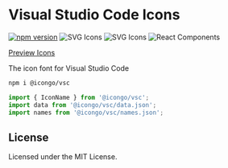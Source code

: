 Visual Studio Code Icons
===

[![npm version](https://img.shields.io/npm/v/@icongo/vsc.svg)](https://www.npmjs.com/package/@icongo/vsc)
![SVG Icons](https://shields.io/badge/SVG-icons-green?logo=svg&style=flat)
![SVG Icons](https://shields.io/badge/TypeScript-Support-green?logo=TypeScript&style=flat)
![React Components](https://shields.io/badge/React-components-green?logo=react&style=flat)

[Preview Icons](http://icongo.github.io/#/icons/vsc)

The icon font for Visual Studio Code

```bash
npm i @icongo/vsc
```

```jsx
import { IconName } from '@icongo/vsc';
import data from '@icongo/vsc/data.json';
import names from '@icongo/vsc/names.json';
```

## License

Licensed under the MIT License.